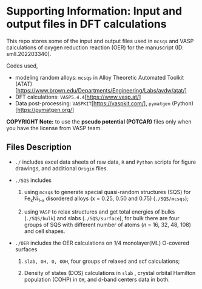 # Supporting Information: Input and output files in DFT calculations

This repo stores some of the input and output files used in `mcsqs` and VASP calculations of oxygen reduction reaction (OER) for the manuscript (ID: smll.202203340).

Codes used,

- modeling random alloys: `mcsqs` in Alloy Theoretic Automated Toolkit (ATAT)[https://www.brown.edu/Departments/Engineering/Labs/avdw/atat/]
- DFT calculations: `VASP5.4.4`[https://www.vasp.at/]
- Data post-processing: `VASPKIT`[https://vaspkit.com/], `pymatgen` (Python)[https://pymatgen.org/]

**COPYRIGHT Note:** to use the **pseudo potential (POTCAR)** files only when you have the license from VASP team.

## Files Description

- `./` includes excel data sheets of raw data, `R` and `Python` scripts for figure drawings, and additional `Origin` files.

- `./SQS` includes 

  1. using `mcsqs` to generate special quasi-random structures (SQS) for Fe<sub>x</sub>Ni<sub>1-x</sub> disordered alloys (x = 0.25, 0.50 and 0.75) (`./SQS/mcsqs`);

  1. using `VASP` to relax structures and get total energies of bulks (`./SQS/bulk`) and slabs (`./SQS/surface`), for bulk  there are four groups of SQS with different number of atoms (*n* = 16, 32, 48, 108) and cell shapes.

- `./OER` includes the OER calculations on 1/4 monolayer(ML) O-covered surfaces

  1. `slab, OH, O, OOH`, four groups of relaxed and scf calculations;

  1. Density of states (DOS) calculations in `slab` , crystal orbital Hamilton population (COHP) in `OH`, and d-band centers data in both.







